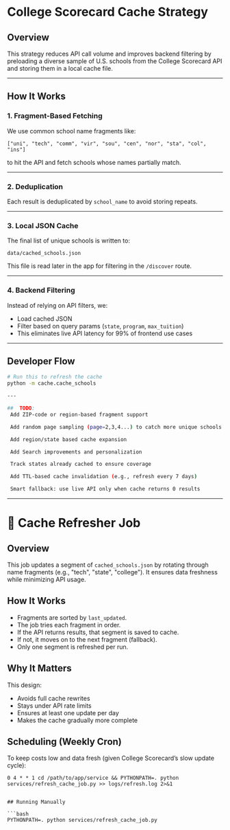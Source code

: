 # College Scorecard Cache Strategy

## Overview

This strategy reduces API call volume and improves backend filtering by preloading a diverse sample of U.S. schools from the College Scorecard API and storing them in a local cache file.

---

## How It Works

### 1. Fragment-Based Fetching

We use common school name fragments like:

`["uni", "tech", "comm", "vir", "sou", "cen", "nor", "sta", "col", "ins"]`

to hit the API and fetch schools whose names partially match.

---

### 2. Deduplication

Each result is deduplicated by `school_name` to avoid storing repeats.

---

### 3. Local JSON Cache

The final list of unique schools is written to:

`data/cached_schools.json`

This file is read later in the app for filtering in the `/discover` route.

---

### 4. Backend Filtering

Instead of relying on API filters, we:

- Load cached JSON
- Filter based on query params (`state`, `program`, `max_tuition`)
- This eliminates live API latency for 99% of frontend use cases

---

## Developer Flow

```bash
# Run this to refresh the cache
python -m cache.cache_schools

---

##  TODO:
 Add ZIP-code or region-based fragment support

 Add random page sampling (page=2,3,4...) to catch more unique schools

 Add region/state based cache expansion

 Add Search improvements and personalization

 Track states already cached to ensure coverage

 Add TTL-based cache invalidation (e.g., refresh every 7 days)

 Smart fallback: use live API only when cache returns 0 results
```

---

# 🔁 Cache Refresher Job

## Overview

This job updates a segment of `cached_schools.json` by rotating through name fragments (e.g., "tech", "state", "college"). It ensures data freshness while minimizing API usage.

## How It Works

- Fragments are sorted by `last_updated`.
- The job tries each fragment in order.
- If the API returns results, that segment is saved to cache.
- If not, it moves on to the next fragment (fallback).
- Only one segment is refreshed per run.

## Why It Matters

This design:

- Avoids full cache rewrites
- Stays under API rate limits
- Ensures at least one update per day
- Makes the cache gradually more complete

## Scheduling (Weekly Cron)

To keep costs low and data fresh (given College Scorecard’s slow update cycle):

````cron
0 4 * * 1 cd /path/to/app/service && PYTHONPATH=. python services/refresh_cache_job.py >> logs/refresh.log 2>&1


## Running Manually

```bash
PYTHONPATH=. python services/refresh_cache_job.py
````
